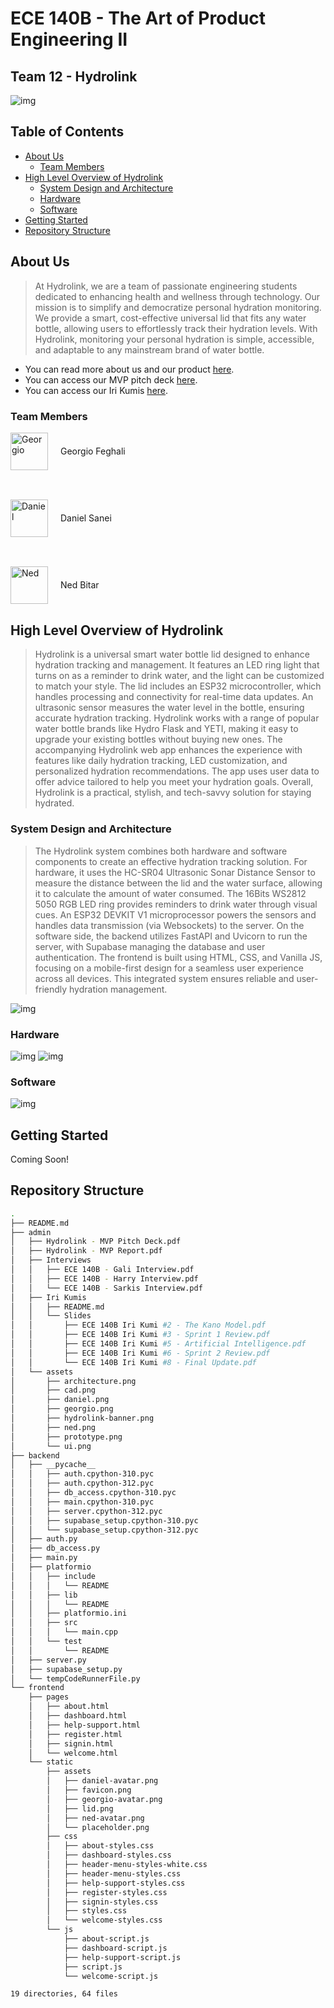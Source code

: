 # ECE 140B - The Art of Product  Engineering II
## Team 12 - Hydrolink

![img](/admin/assets/hydrolink-banner.png)

## Table of Contents
  - [About Us](#about-us)
    - [Team Members](#team-members)
  - [High Level Overview of Hydrolink](#high-level-overview-of-hydrolink)
    - [System Design and Architecture](#system-design-and-architecture)
    - [Hardware](#hardware)
    - [Software](#software)
  - [Getting Started](#getting-started)
  - [Repository Structure](#repository-structure)

## About Us
>At Hydrolink, we are a team of passionate engineering students dedicated to enhancing health and wellness through technology. Our mission is to simplify and democratize personal hydration monitoring. We provide a smart, cost-effective universal lid that fits any water bottle, allowing users to effortlessly track their hydration levels. With Hydrolink, monitoring your personal hydration is simple, accessible, and adaptable to any mainstream brand of water bottle.

- You can read more about us and our product [here](/admin/Hydrolink%20-%20MVP%20Report.pdf).
- You can access our MVP pitch deck [here](/admin/Hydrolink%20-%20MVP%20Pitch%20Deck.pdf).
- You can access our Iri Kumis [here](/admin/Iri%20Kumis/).

### Team Members
<div style="text-align: left;">
  <div style="display: flex; align-items: center; margin-bottom: 30px;">
    <img src="./admin/assets/georgio.png" width="60" height="60" alt="Georgio" style="margin-right: 20px;">
    <span style="line-height: 60px;">Georgio Feghali</span>
  </div>
  <br>
  <div style="display: flex; align-items: center; margin-bottom: 30px;">
    <img src="./admin/assets/daniel.png" width="60" height="60" alt="Daniel" style="margin-right: 20px;">
    <span style="line-height: 60px;">Daniel Sanei</span>
  </div>
  <br>
  <div style="display: flex; align-items: center; margin-bottom: 30px;">
    <img src="./admin/assets/ned.png" width="60" height="60" alt="Ned" style="margin-right: 20px;">
    <span style="line-height: 60px;">Ned Bitar</span>
  </div>
</div>

## High Level Overview of Hydrolink
>Hydrolink is a universal smart water bottle lid designed to enhance hydration
tracking and management. It features an LED ring light that turns on as a reminder to drink
water, and the light can be customized to match your style. The lid includes an ESP32
microcontroller, which handles processing and connectivity for real-time data updates. An
ultrasonic sensor measures the water level in the bottle, ensuring accurate hydration
tracking. Hydrolink works with a range of popular water bottle brands like Hydro Flask and
YETI, making it easy to upgrade your existing bottles without buying new ones. The
accompanying Hydrolink web app enhances the experience with features like daily
hydration tracking, LED customization, and personalized hydration recommendations. The
app uses user data to offer advice tailored to help you meet your hydration goals. Overall,
Hydrolink is a practical, stylish, and tech-savvy solution for staying hydrated.

### System Design and Architecture
>The Hydrolink system combines both hardware and software components to create an effective hydration tracking solution. For hardware, it uses the HC-SR04 Ultrasonic Sonar Distance Sensor to measure the distance between the lid and the water surface, allowing it to calculate the amount of water consumed. The 16Bits WS2812 5050 RGB LED ring provides reminders to drink water through visual cues. An ESP32 DEVKIT V1 microprocessor powers the sensors and handles data transmission (via Websockets) to the server. On the software side, the backend utilizes FastAPI and Uvicorn to run the server, with Supabase managing the database and user authentication. The frontend is built using HTML, CSS, and Vanilla JS, focusing on a mobile-first design for a seamless user experience across all devices. This integrated system ensures reliable and user-friendly hydration management.

![img](/admin/assets/architecture.png)

### Hardware
![img](/admin/assets/cad.png)
![img](/admin/assets/prototype.png)

### Software
![img](/admin/assets/ui.png)

## Getting Started
Coming Soon!

## Repository Structure
```bash
.
├── README.md
├── admin
│   ├── Hydrolink - MVP Pitch Deck.pdf
│   ├── Hydrolink - MVP Report.pdf
│   ├── Interviews
│   │   ├── ECE 140B - Gali Interview.pdf
│   │   ├── ECE 140B - Harry Interview.pdf
│   │   └── ECE 140B - Sarkis Interview.pdf
│   ├── Iri Kumis
│   │   ├── README.md
│   │   └── Slides
│   │       ├── ECE 140B Iri Kumi #2 - The Kano Model.pdf
│   │       ├── ECE 140B Iri Kumi #3 - Sprint 1 Review.pdf
│   │       ├── ECE 140B Iri Kumi #5 - Artificial Intelligence.pdf
│   │       ├── ECE 140B Iri Kumi #6 - Sprint 2 Review.pdf
│   │       └── ECE 140B Iri Kumi #8 - Final Update.pdf
│   └── assets
│       ├── architecture.png
│       ├── cad.png
│       ├── daniel.png
│       ├── georgio.png
│       ├── hydrolink-banner.png
│       ├── ned.png
│       ├── prototype.png
│       └── ui.png
├── backend
│   ├── __pycache__
│   │   ├── auth.cpython-310.pyc
│   │   ├── auth.cpython-312.pyc
│   │   ├── db_access.cpython-310.pyc
│   │   ├── main.cpython-310.pyc
│   │   ├── server.cpython-312.pyc
│   │   ├── supabase_setup.cpython-310.pyc
│   │   └── supabase_setup.cpython-312.pyc
│   ├── auth.py
│   ├── db_access.py
│   ├── main.py
│   ├── platformio
│   │   ├── include
│   │   │   └── README
│   │   ├── lib
│   │   │   └── README
│   │   ├── platformio.ini
│   │   ├── src
│   │   │   └── main.cpp
│   │   └── test
│   │       └── README
│   ├── server.py
│   ├── supabase_setup.py
│   └── tempCodeRunnerFile.py
└── frontend
    ├── pages
    │   ├── about.html
    │   ├── dashboard.html
    │   ├── help-support.html
    │   ├── register.html
    │   ├── signin.html
    │   └── welcome.html
    └── static
        ├── assets
        │   ├── daniel-avatar.png
        │   ├── favicon.png
        │   ├── georgio-avatar.png
        │   ├── lid.png
        │   ├── ned-avatar.png
        │   └── placeholder.png
        ├── css
        │   ├── about-styles.css
        │   ├── dashboard-styles.css
        │   ├── header-menu-styles-white.css
        │   ├── header-menu-styles.css
        │   ├── help-support-styles.css
        │   ├── register-styles.css
        │   ├── signin-styles.css
        │   ├── styles.css
        │   └── welcome-styles.css
        └── js
            ├── about-script.js
            ├── dashboard-script.js
            ├── help-support-script.js
            ├── script.js
            └── welcome-script.js

19 directories, 64 files
```